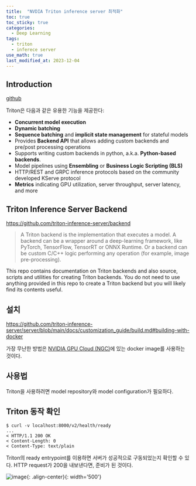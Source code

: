 ```yaml
---
title:  "NVDIA Triton inference server 최적화"
toc: true
toc_sticky: true
categories:
  - Deep Learning
tags:
  - triton
  - inferece server
use_math: true
last_modified_at: 2023-12-04
---
```


## Introduction

[github](https://github.com/triton-inference-server/server)

Triton은 다음과 같은 유용한 기능을 제공한다:
- **Concurrent model execution**
- **Dynamic batching**
- **Sequence batching** and **implicit state management** for stateful models
- Provides **Backend API** that allows adding custom backends and pre/post processing operations
- Supports writing custom backends in python, a.k.a. **Python-based backends**.
- Model pipelines using **Ensembling** or **Business Logic Scripting (BLS)**
- HTTP/REST and GRPC inference protocols based on the community developed KServe protocol
- **Metrics** indicating GPU utilization, server throughput, server latency, and more

## Triton Inference Server Backend

https://github.com/triton-inference-server/backend

> A Triton backend is the implementation that executes a model. A backend can be a wrapper around a deep-learning framework, like PyTorch, TensorFlow, TensorRT or ONNX Runtime. Or a backend can be custom C/C++ logic performing any operation (for example, image pre-processing).

This repo contains documentation on Triton backends and also source, scripts and utilities for creating Triton backends. You do not need to use anything provided in this repo to create a Triton backend but you will likely find its contents useful.

## 설치

https://github.com/triton-inference-server/server/blob/main/docs/customization_guide/build.md#building-with-docker

가장 무난한 방법은 [NVIDIA GPU Cloud (NGC)](https://catalog.ngc.nvidia.com/)에 있는 docker image를 사용하는 것이다.

## 사용법

Triton을 사용하려면 model repository와 model configuration가 필요하다.




## Triton 동작 확인

```console
$ curl -v localhost:8000/v2/health/ready
...
< HTTP/1.1 200 OK
< Content-Length: 0
< Content-Type: text/plain
```

Triton의 ready entrypoint를 이용하면 서버가 성공적으로 구동되었는지 확인할 수 있다.
HTTP request가 200을 내보낸다면, 준비가 된 것이다.



![image](https://user-images.githubusercontent.com/47516855/105610744-83d35280-5df4-11eb-9c7e-7615fc4bbf46.png){: .align-center}{: width='500'}
